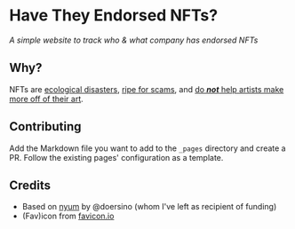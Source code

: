 # Have They Endorsed NFTs?

*A simple website to track who & what company has endorsed NFTs*

## Why?

NFTs are [ecological disasters](https://www.theverge.com/2021/3/15/22328203/nft-cryptoart-ethereum-blockchain-climate-change), [ripe for scams](https://www.vice.com/en/article/y3dyem/investors-spent-millions-on-evolved-apes-nfts-then-they-got-scammed), and [do **_not_** help artists make more off of their art](https://thatkimparker.medium.com/most-artists-are-not-making-money-off-nfts-and-here-are-some-graphs-to-prove-it-c65718d4a1b8).

## Contributing

Add the Markdown file you want to add to the `_pages` directory and create a PR. Follow the existing pages' configuration as a template.

## Credits

- Based on [nyum](https://github.com/doersino/nyum) by @doersino (whom I've left as recipient of funding)
- (Fav)icon from [favicon.io](https://favicon.io/emoji-favicons/litter-in-bin-sign/)
